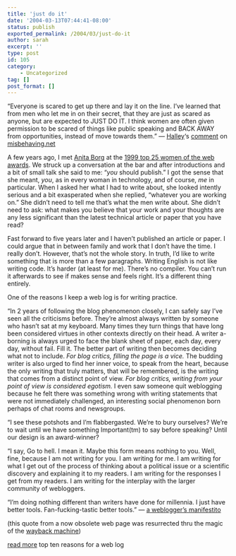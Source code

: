 ```yaml
---
title: 'just do it'
date: '2004-03-13T07:44:41-08:00'
status: publish
exported_permalink: /2004/03/just-do-it
author: sarah
excerpt: ''
type: post
id: 105
category:
    - Uncategorized
tag: []
post_format: []
---
```

“Everyone is scared to get up there and lay it on the line. I’ve learned that from men who let me in on their secret, that they are just as scared as anyone, but are expected to JUST DO IT. I think women are often given permission to be scared of things like public speaking and BACK AWAY from opportunities, instead of move towards them.” — [Halley](http://www.halleyscomment.blogspot.com/)‘s [comment](http://www.misbehaving.net/2004/03/how_do_you_even.html#comments) on [misbehaving.net](http://www.misbehaving.net/2004/03/how_do_you_even.html)

A few years ago, I met [Anita Borg](http://www.iwt.org/news/anitaborg/inmemory.htm) at the [1999 top 25 women of the web awards](http://zdnet.com.com/2100-11-513459.html?legacy=zdnn). We struck up a conversation at the bar and after introductions and a bit of small talk she said to me: “*you*  should publish.” I got the sense that she meant, *you*, as in every woman in technology, and of course, *me* in particular. When I asked her what I had to write about, she looked intently serious and a bit exasperated when she replied, “whatever you are working on.” She didn’t need to tell me that’s what the men write about. She didn’t need to ask: what makes you believe that your work and your thoughts are any less significant than the latest technical article or paper that you have read?

Fast forward to five years later and I haven’t published an article or paper. I could argue that in between family and work that I don’t have the time. I really don’t. However, that’s not the whole story. In truth, I’d like to write something that is more than a few paragraphs. Writing English is not like writing code. It’s harder (at least for me). There’s no compiler. You can’t run it afterwards to see if makes sense and feels right. It’s a different thing entirely.

One of the reasons I keep a web log is for writing practice.

“In 2 years of following the blog phenomenon closely, I can safely say I’ve seen all the criticisms before. They’re almost always written by someone who hasn’t sat at my keyboard. Many times they turn things that have long been considered virtues in other contexts directly on their head. A writer a-borning is always urged to face the blank sheet of paper, each day, every day, without fail. Fill it. The better part of writing then becomes deciding what not to include. *For blog critics, filling the page is a vice.* The budding writer is also urged to find her inner voice, to speak from the heart, because the only writing that truly matters, that will be remembered, is the writing that comes from a distinct point of view. *For blog critics, writing from your point of view is considered egotism.* I even saw someone quit weblogging because he felt there was something wrong with writing statements that were not immediately challenged, an interesting social phenomenon born perhaps of chat rooms and newsgroups.

“I see these potshots and I’m flabbergasted. We’re to bury ourselves? We’re to wait until we have something Important(tm) to say before speaking? Until our design is an award-winner?

“I say, Go to hell. I mean it. Maybe this form means nothing to you. Well, fine, because I am not writing for you. I am writing for me. I am writing for what I get out of the process of thinking about a political issue or a scientific discovery and explaining it to my readers. I am writing for the responses I get from my readers. I am writing for the interplay with the larger community of webloggers.

“I’m doing nothing different than writers have done for millennia. I just have better tools. Fan-fucking-tastic better tools.” — [a weblogger’s manifestito](http://web.archive.org/web/20030207035709/http://www.lakefx.nu/manifestito.html)

(this quote from a now obsolete web page was resurrected thru the magic of the [wayback machine](http://www.archive.org/))

[read more](https://www.ultrasaurus.com/sarahblog/archives/000063.html) top ten reasons for a web log